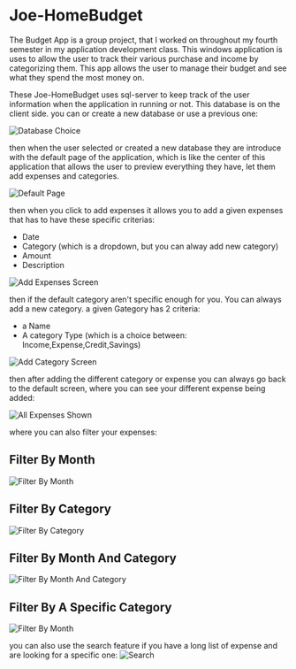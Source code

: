 # Joe-HomeBudget

The Budget App is a group project, that I worked on throughout my fourth semester in my application development class. This windows application is uses to allow the user to track their various purchase and income by categorizing them. This app allows the user to manage their budget and see what they spend the most money on.

These Joe-HomeBudget uses sql-server to keep track of the user information when the application in running or not. This database is on the client side. you can or create a new database or use a previous one:

![Database Choice](./ImagesReadMe/DefaultScreen.png)

then when the user selected or created a new database they are introduce with the default page of the application, which is like the center of this application that allows the user to preview everything they have, let them add expenses and categories.

![Default Page](./ImagesReadMe/HomeBudgetMainScreen.png)

then when you click to add expenses it allows you to add a given expenses that has to have these specific criterias:

- Date
- Category (which is a dropdown, but you can alway add new category)
- Amount
- Description

![Add Expenses Screen](./ImagesReadMe/AddExpensesScreen.png)

then if the default category aren't specific enough for you. You can always add a new category. a given Gategory has 2 criteria:
- a Name
- A category Type (which is a choice between: Income,Expense,Credit,Savings)

![Add Category Screen](./ImagesReadMe/AddCategoryScreen.png)

then after adding the different category or expense you can always go back to the default screen, where you can see your different expense being added:

![All Expenses Shown](./ImagesReadMe/AllExpensesShownScreen.png)

where you can also filter your expenses:

## Filter By Month
![Filter By Month](./ImagesReadMe/ExpensePerMonth.png)


## Filter By Category
![Filter By Category](./ImagesReadMe/ExpensesPerCategory.png)

## Filter By Month And Category
![Filter By Month And Category](./ImagesReadMe/ExpensesByCategoryByMonth.png)

## Filter By A Specific Category
![Filter By Month](./ImagesReadMe/FilterByCategory.png)


you can also use the search feature if you have a long list of expense and are looking for a specific one:
![Search](./ImagesReadMe/SearchFeature.png)